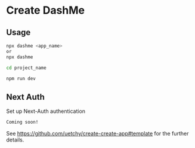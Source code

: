 # Create DashMe

## Usage

```bash
npx dashme <app_name>
or
npx dashme
```

```bash
cd project_name
```

```bash
npm run dev
```

## Next Auth

Set up Next-Auth authentication

```bash
Coming soon!
```

See https://github.com/uetchy/create-create-app#template for the further details.
